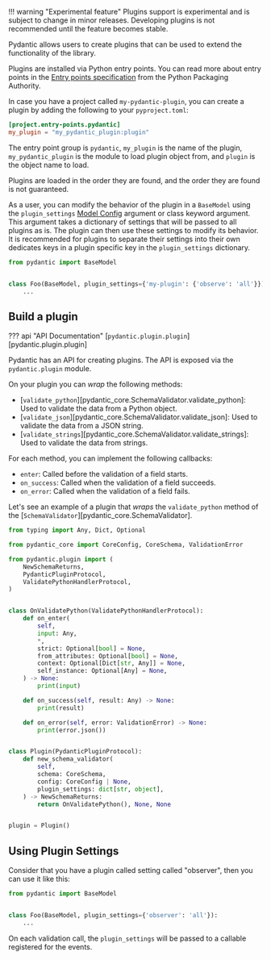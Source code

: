 !!! warning "Experimental feature"
    Plugins support is experimental and is subject to change in minor releases.
    Developing plugins is not recommended until the feature becomes stable.

Pydantic allows users to create plugins that can be used to extend the functionality of the library.

Plugins are installed via Python entry points. You can read more about entry points in the
[Entry points specification](https://packaging.python.org/specifications/entry-points/) from the
Python Packaging Authority.

In case you have a project called `my-pydantic-plugin`, you can create a plugin by adding the following
to your `pyproject.toml`:

```toml
[project.entry-points.pydantic]
my_plugin = "my_pydantic_plugin:plugin"
```

The entry point group is `pydantic`, `my_plugin` is the name of the plugin, `my_pydantic_plugin` is the module to load plugin object from, and `plugin` is the object name to load.

Plugins are loaded in the order they are found, and the order they are found is not guaranteed.

As a user, you can modify the behavior of the plugin in a `BaseModel` using the `plugin_settings` [Model Config](../usage/model_config.md) argument or
class keyword argument. This argument takes a dictionary of settings that will be passed to all plugins as is.
The plugin can then use these settings to modify its behavior. It is recommended for plugins to separate their settings
into their own dedicates keys in a plugin specific key in the `plugin_settings` dictionary.

```py test="skip"
from pydantic import BaseModel


class Foo(BaseModel, plugin_settings={'my-plugin': {'observe': 'all'}}):
    ...
```

## Build a plugin

??? api "API Documentation"
    [`pydantic.plugin.plugin`][pydantic.plugin.plugin]<br>

Pydantic has an API for creating plugins. The API is exposed via the `pydantic.plugin` module.

On your plugin you can _wrap_ the following methods:

* [`validate_python`][pydantic_core.SchemaValidator.validate_python]: Used to validate the data from a Python object.
* [`validate_json`][pydantic_core.SchemaValidator.validate_json]: Used to validate the data from a JSON string.
* [`validate_strings`][pydantic_core.SchemaValidator.validate_strings]: Used to validate the data from strings.

For each method, you can implement the following callbacks:

* `enter`: Called before the validation of a field starts.
* `on_success`: Called when the validation of a field succeeds.
* `on_error`: Called when the validation of a field fails.

Let's see an example of a plugin that _wraps_ the `validate_python` method of the [`SchemaValidator`][pydantic_core.SchemaValidator].

```py
from typing import Any, Dict, Optional

from pydantic_core import CoreConfig, CoreSchema, ValidationError

from pydantic.plugin import (
    NewSchemaReturns,
    PydanticPluginProtocol,
    ValidatePythonHandlerProtocol,
)


class OnValidatePython(ValidatePythonHandlerProtocol):
    def on_enter(
        self,
        input: Any,
        *,
        strict: Optional[bool] = None,
        from_attributes: Optional[bool] = None,
        context: Optional[Dict[str, Any]] = None,
        self_instance: Optional[Any] = None,
    ) -> None:
        print(input)

    def on_success(self, result: Any) -> None:
        print(result)

    def on_error(self, error: ValidationError) -> None:
        print(error.json())


class Plugin(PydanticPluginProtocol):
    def new_schema_validator(
        self,
        schema: CoreSchema,
        config: CoreConfig | None,
        plugin_settings: dict[str, object],
    ) -> NewSchemaReturns:
        return OnValidatePython(), None, None


plugin = Plugin()
```

## Using Plugin Settings

Consider that you have a plugin called setting called "observer", then you can use it like this:

```py
from pydantic import BaseModel


class Foo(BaseModel, plugin_settings={'observer': 'all'}):
    ...
```

On each validation call, the `plugin_settings` will be passed to a callable registered for the events.
